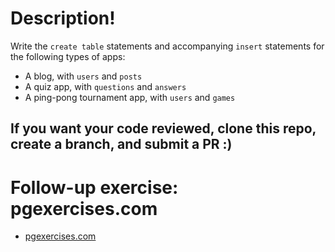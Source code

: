 
# Description!

Write the `create table` statements and accompanying `insert` statements for the following types of apps:

- A blog, with `users` and `posts`
- A quiz app, with `questions` and `answers`
- A ping-pong tournament app, with `users` and `games`

## If you want your code reviewed, clone this repo, create a branch, and submit a PR :)

# Follow-up exercise: pgexercises.com

- [pgexercises.com](https://pgexercises.com/questions/basic/)
